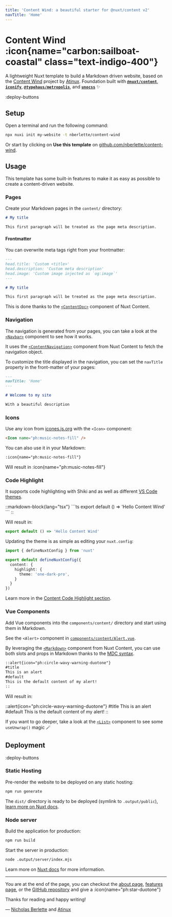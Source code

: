```yaml
---
title: 'Content Wind: a beautiful starter for @nuxt/content v2'
navTitle: 'Home'
---
```


# Content Wind :icon{name="carbon:sailboat-coastal" class="text-indigo-400"}

A lightweight Nuxt template to build a Markdown driven website, based on the [Content Wind](https://github.com/atinux/content-wind) project by [Atinux](https://github.com/atinux). Foundation built with [**`@nuxt/content`**](https://content.nuxtjs.org), [**`iconify`**](https://iconify.design), [**`@typehaus/metropolis`**](https://metropolis.typehaus.org), and [**`unocss`**](https://unocss.dev) :sparkles:

:deploy-buttons

## Setup

Open a terminal and run the following command:

```bash
npx nuxi init my-website -t nberlette/content-wind
```

Or start by clicking on **Use this template** on [github.com/nberlette/content-wind](https://github.com/nberlette/content-wind).

## Usage

This template has some built-in features to make it as easy as possible to create a content-driven website.

### Pages

Create your Markdown pages in the `content/` directory:

```md
# My title

This first paragraph will be treated as the page meta description.
```

#### Frontmatter

You can overwrite meta tags right from your frontmatter:

```md
---
head.title: 'Custom <title>'
head.description: 'Custom meta description'
head.image: 'Custom image injected as `og:image`'
---

# My title

This first paragraph will be treated as the page meta description.
```

This is done thanks to the [`<ContentDoc>`](https://content.nuxtjs.org/api/components/content-doc) component of Nuxt Content.

### Navigation

The navigation is generated from your pages, you can take a look at the [`<Navbar>`](https://github.com/Atinux/content-wind/blob/main/components/Navbar.vue) component to see how it works.

It uses the [`<ContentNavigation>`](https://content.nuxtjs.org/api/components/content-navigation) component from Nuxt Content to fetch the navigation object.

To customize the title displayed in the navigation, you can set the `navTitle` property in the front-matter of your pages:

```md
---
navTitle: 'Home'
---

# Welcome to my site

With a beautiful description
```  


### Icons

Use any icon from [icones.js.org](https://icones.js.org) with the `<Icon>` component:

```html
<Icon name="ph:music-notes-fill" />
```

You can also use it in your Markdown:

```md
:icon{name="ph:music-notes-fill"}
```

Will result in :icon{name="ph:music-notes-fill"}

### Code Highlight

It supports code highlighting with Shiki and as well as different [VS Code themes](https://github.com/shikijs/shiki/blob/main/docs/themes.md#all-themes).

::markdown-block{lang="tsx"}
\```ts
export default () => 'Hello Content Wind'
\```
::

Will result in:

```ts
export default () => 'Hello Content Wind'
```

Updating the theme is as simple as editing your `nuxt.config`:

```ts
import { defineNuxtConfig } from 'nuxt'

export default defineNuxtConfig({
  content: {
    highlight: {
      theme: 'one-dark-pro',
    }
  }
})
```

Learn more in the [Content Code Highlight section](https://content.nuxtjs.org/api/configuration#highlight).

### Vue Components

Add Vue components into the `components/content/` directory and start using them in Markdown.

See the `<Alert>` component in [`components/content/Alert.vue`](https://github.com/Atinux/content-wind/blob/main/components/content/Alert.vue).

By leveraging the [`<Markdown>`](https://content.nuxtjs.org/api/components/markdown) component from Nuxt Content, you can use both slots and props in Markdown thanks to the [MDC syntax](https://content.nuxtjs.org/guide/writing/mdc).

```md
::alert{icon="ph:circle-wavy-warning-duotone"}
#title
This is an alert
#default
This is the default content of my alert!
::
```

Will result in:

::alert{icon="ph:circle-wavy-warning-duotone"}
#title
This is an alert
#default
This is the default content of my alert!
::

If you want to go deeper, take a look at the [`<List>`](https://github.com/nberlette/content-wind/blob/main/components/content/List.vue) component to see some `useUnwrap()` magic :magic_wand:


## Deployment


:deploy-buttons


### Static Hosting

Pre-render the website to be deployed on any static hosting:

```sh
npm run generate
```

The `dist/` directory is ready to be deployed (symlink to `.output/public`), [learn more on Nuxt docs](https://v3.nuxtjs.org/guide/deploy/static-hosting).

### Node server

Build the application for production:

```sh
npm run build
```

Start the server in production:

```bash
node .output/server/index.mjs
```

Learn more on [Nuxt docs](https://v3.nuxtjs.org/guide/deploy/node-server) for more information.

---

You are at the end of the page, you can checkout the [about page](/about), [features page](/features), or the [GitHub repository](https://github.com/nberlette/content-wind) and give a :icon{name="ph:star-duotone"}

Thanks for reading and happy writing! 

— [Nicholas Berlette](https://github.com/nberlette) and [Atinux](https://twitter.com/Atinux)
